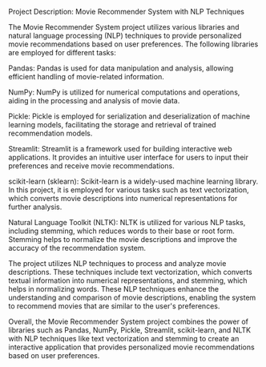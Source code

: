 Project Description: Movie Recommender System with NLP Techniques

The Movie Recommender System project utilizes various libraries and natural language processing (NLP) techniques to provide personalized movie recommendations based on user preferences. The following libraries are employed for different tasks:

Pandas: Pandas is used for data manipulation and analysis, allowing efficient handling of movie-related information.

NumPy: NumPy is utilized for numerical computations and operations, aiding in the processing and analysis of movie data.

Pickle: Pickle is employed for serialization and deserialization of machine learning models, facilitating the storage and retrieval of trained recommendation models.

Streamlit: Streamlit is a framework used for building interactive web applications. It provides an intuitive user interface for users to input their preferences and receive movie recommendations.

scikit-learn (sklearn): Scikit-learn is a widely-used machine learning library. In this project, it is employed for various tasks such as text vectorization, which converts movie descriptions into numerical representations for further analysis.

Natural Language Toolkit (NLTK): NLTK is utilized for various NLP tasks, including stemming, which reduces words to their base or root form. Stemming helps to normalize the movie descriptions and improve the accuracy of the recommendation system.

The project utilizes NLP techniques to process and analyze movie descriptions. These techniques include text vectorization, which converts textual information into numerical representations, and stemming, which helps in normalizing words. These NLP techniques enhance the understanding and comparison of movie descriptions, enabling the system to recommend movies that are similar to the user's preferences.

Overall, the Movie Recommender System project combines the power of libraries such as Pandas, NumPy, Pickle, Streamlit, scikit-learn, and NLTK with NLP techniques like text vectorization and stemming to create an interactive application that provides personalized movie recommendations based on user preferences.